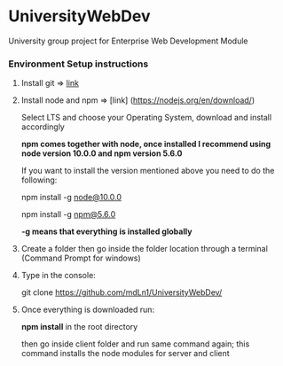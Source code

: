 # UniversityWebDev
University group project for Enterprise Web Development Module

### Environment Setup instructions

1. Install git => [link](https://git-scm.com/book/en/v2/Getting-Started-Installing-Git)

2. Install node and  npm => [link] (https://nodejs.org/en/download/)

   Select LTS and choose your Operating System, download and install accordingly

   **npm comes together with node, once installed I recommend using node version 10.0.0 and npm version 5.6.0**
   
   If you want to install the version mentioned above you need to do the following:
   
   npm install -g node@10.0.0
   
   npm install -g npm@5.6.0
   
   **-g means that everything is installed globally**
   
3. Create a folder then go inside the folder location through a terminal (Command Prompt for windows)

4. Type in the console: 

   git clone https://github.com/mdLn1/UniversityWebDev/
   
5. Once everything is downloaded run:

   **npm install** in the root directory
   
   then go inside client folder and run same command again; this command installs the node modules for server and client

